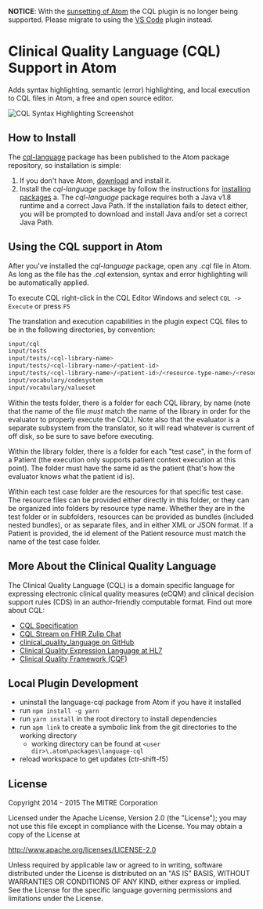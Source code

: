 **NOTICE**: With the [sunsetting of Atom](https://github.blog/2022-06-08-sunsetting-atom/) the CQL plugin is no longer being supported. Please migrate to using the [VS Code](https://marketplace.visualstudio.com/items?itemName=cqframework.cql) plugin instead.



# Clinical Quality Language (CQL) Support in Atom

Adds syntax highlighting, semantic (error) highlighting, and local execution to CQL files in Atom, a free and open source editor.  

![CQL Syntax Highlighting Screenshot](https://raw.githubusercontent.com/cqframework/atom_cql_support/master/screenshot.png)

## How to Install

The [cql-language](https://atom.io/packages/language-cql) package has been
published to the Atom package repository, so installation is simple:

1. If you don't have Atom, [download](https://atom.io/) and install it.
2. Install the _cql-language_ package by follow the instructions for
   [installing packages](https://atom.io/docs/latest/customizing-atom#installing-packages)
   a. The _cql-language_ package requires both a Java v1.8 runtime and a correct Java Path.
   If the installation fails to detect either, you will be prompted to download and install Java and/or set a correct Java Path.

## Using the CQL support in Atom

After you've installed the _cql-language_ package, open any _.cql_ file in Atom.
As long as the file has the _.cql_ extension, syntax and error highlighting will be
automatically applied.

To execute CQL right-click in the CQL Editor Windows and select `CQL -> Execute` or press `F5`

The translation and execution capabilities in the plugin expect CQL files to be in the following directories, by convention:

```bash
input/cql
input/tests
input/tests/<cql-library-name>
input/tests/<cql-library-name>/<patient-id>
input/tests/<cql-library-name>/<patient-id>/<resource-type-name>/<resource files> // flexible structure
input/vocabulary/codesystem
input/vocabulary/valueset
```

Within the tests folder, there is a folder for each CQL library, by name (note that the name of the file _must_ match the name of the library in order for the evaluator to properly execute the CQL). Note also that the evaluator is a separate subsystem from the translator, so it will read whatever is current of off disk, so be sure to save before executing.

Within the library folder, there is a folder for each "test case", in the form of a Patient (the execution only supports patient context execution at this point). The folder must have the same id as the patient (that's how the evaluator knows what the patient id is).

Within each test case folder are the resources for that specific test case. The resource files can be provided either directly in this folder, or they can be organized into folders by resource type name. Whether they are in the test folder or in subfolders, resources can be provided as bundles (included nested bundles), or as separate files, and in either XML or JSON format. If a Patient is provided, the id element of the Patient resource must match the name of the test case folder.

## More About the Clinical Quality Language

The Clinical Quality Language (CQL) is a domain specific language for expressing
electronic clinical quality measures (eCQM) and clinical decision support rules
(CDS) in an author-friendly computable format. Find out more about CQL:

* [CQL Specification](http://cql.hl7.org)
* [CQL Stream on FHIR Zulip Chat](https://chat.fhir.org/#narrow/stream/179220-cql)
* [clinical_quality_language on GitHub](https://github.com/cqframework/clinical_quality_language)
* [Clinical Quality Expression Language at HL7](http://www.hl7.org/special/Committees/projman/searchableProjectIndex.cfm?action=view&ProjectNumber=1108)
* [Clinical Quality Framework (CQF)](https://confluence.hl7.org/display/CQIWC/Clinical+Quality+Framework)

## Local Plugin Development

* uninstall the language-cql package from Atom if you have it installed
* run `npm install -g yarn`
* run `yarn install` in the root directory to install dependencies
* run `apm link` to create a symbolic link from the git directories to the working directory
  * working directory can be found at `<user dir>\.atom\packages\language-cql`
* reload workspace to get updates (ctr-shift-f5)

## License

Copyright 2014 - 2015 The MITRE Corporation

Licensed under the Apache License, Version 2.0 (the "License");
you may not use this file except in compliance with the License.
You may obtain a copy of the License at

<http://www.apache.org/licenses/LICENSE-2.0>

Unless required by applicable law or agreed to in writing, software
distributed under the License is distributed on an "AS IS" BASIS,
WITHOUT WARRANTIES OR CONDITIONS OF ANY KIND, either express or implied.
See the License for the specific language governing permissions and
limitations under the License.
